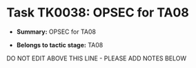 # Task TK0038: OPSEC for TA08

* **Summary:** OPSEC for TA08

* **Belongs to tactic stage:** TA08

DO NOT EDIT ABOVE THIS LINE - PLEASE ADD NOTES BELOW